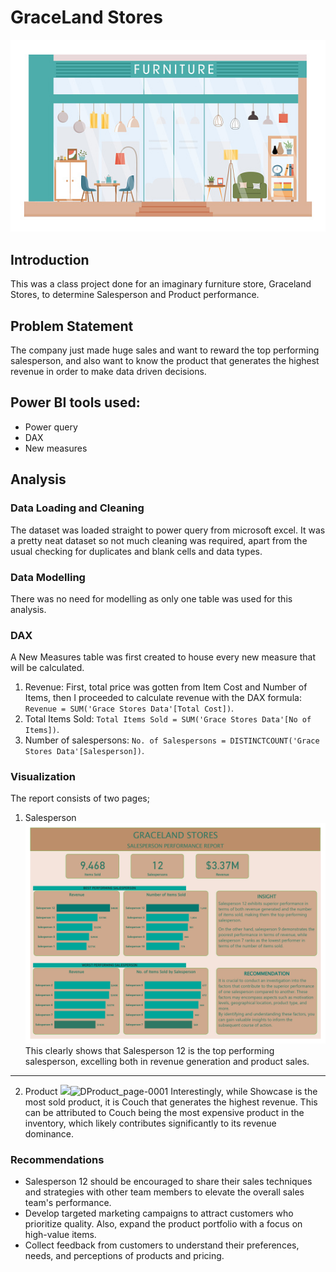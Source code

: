 
# GraceLand Stores

![](Furniture.jpg)

## Introduction
This was a class project done for an imaginary furniture store, Graceland Stores, to determine Salesperson and Product performance.

## Problem Statement
The company just made huge sales and want to reward the top performing salesperson, and also want to know the product that generates the highest revenue in order to make data driven decisions.

## Power BI tools used:
- Power query
- DAX
- New measures


## Analysis

### Data Loading and Cleaning
The dataset was loaded straight to power query from microsoft excel. It was a pretty neat dataset so not much cleaning was required, apart from the usual checking for duplicates and blank cells and data types.

### Data Modelling
There was no need for modelling as only one table was used for this analysis.

### DAX
A New Measures table was first created to house every new measure that will be calculated. 
1. Revenue: First, total price was gotten from Item Cost and Number of Items, then I proceeded to calculate revenue with the DAX formula: `Revenue = SUM('Grace Stores Data'[Total Cost])`.
2.  Total Items Sold: `Total Items Sold = SUM('Grace Stores Data'[No of Items])`.
3.  Number of salespersons: `No. of Salespersons = DISTINCTCOUNT('Grace Stores Data'[Salesperson])`.

### Visualization
The report consists of two pages;
1. Salesperson
![](Salesperson.jpg)
This clearly shows that Salesperson 12 is the top performing salesperson, excelling both in revenue generation and product sales.
---
2. Product
![](DProduct_page-0001.jpg)![DProduct_page-0001](https://github.com/ProsperH/GraceLand/assets/137958078/6a925ca1-ff13-4b43-9855-b4f4a8a46f6b)
Interestingly, while Showcase is the most sold product, it is Couch that generates the highest revenue. This can be attributed to Couch being the most expensive product in the inventory, which likely contributes significantly to its revenue dominance.

### Recommendations
- Salesperson 12 should be encouraged to share their sales techniques and strategies with other team members to elevate the overall sales team's performance.
- Develop targeted marketing campaigns to attract customers who prioritize quality. Also, expand the product portfolio with a focus on high-value items.
- Collect feedback from customers to understand their preferences, needs, and perceptions of products and pricing.


